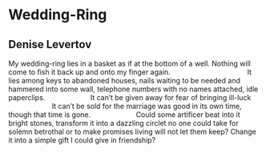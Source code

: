 # Wedding-Ring
## Denise Levertov
My wedding-ring lies in a basket
as if at the bottom of a well.
Nothing will come to fish it back up
and onto my finger again.
                                      It lies
among keys to abandoned houses,
nails waiting to be needed and hammered
into some wall,
telephone numbers with no names attached,
idle paperclips.
                      It can’t be given away
for fear of bringing ill-luck
                      It can’t be sold
for the marriage was good in its own
time, though that time is gone.
                      Could some artificer
beat into it bright stones, transform it
into a dazzling circlet no one could take
for solemn betrothal or to make promises
living will not let them keep? Change it
into a simple gift I could give in friendship?